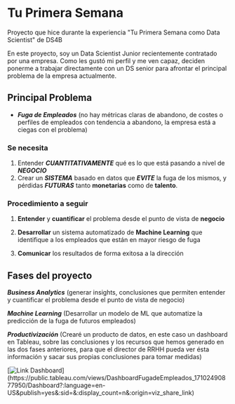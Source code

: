 # Tu Primera Semana
Proyecto que hice durante la experiencia "Tu Primera Semana como Data Scientist" de DS4B

En este proyecto, soy un Data Scientist Junior recientemente contratado por una empresa. Como les gustó mi perfil y me ven capaz, deciden ponerme a trabajar directamente con un DS senior para afrontar el principal problema de la empresa actualmente.

## Principal Problema

- _**Fuga de Empleados**_ (no hay métricas claras de abandono, de costes o perfiles de empleados con tendencia a abandono, la empresa está a ciegas con el problema)

### Se necesita

1. Entender _**CUANTITATIVAMENTE**_ qué es lo que está pasando a nivel de _**NEGOCIO**_
2. Crear un _**SISTEMA**_ basado en datos que _**EVITE**_ la fuga de los mismos, y pérdidas _**FUTURAS**_ tanto **monetarias** como de **talento**.

### Procedimiento a seguir

1. **Entender** y **cuantificar** el problema desde el punto de vista de **negocio**

2. **Desarrollar** un sistema automatizado de **Machine Learning** que identifique a los empleados que están en mayor riesgo de fuga

3. **Comunicar** los resultados de forma exitosa a la dirección

## Fases del proyecto

_**Business Analytics**_ (generar insights, conclusiones que permiten entender y cuantificar el problema desde el punto de vista de negocio)

_**Machine Learning**_ (Desarrollar un modelo de ML que automatize la predicción de la fuga de futuros empleados)

_**Productivización**_ (Crearé un producto de datos, en este caso un dashboard en Tableau, sobre las conclusiones y los recursos que hemos generado en las dos fases anteriores, para que el director de RRHH pueda ver ésta información y sacar sus propias conclusiones para tomar medidas)


[![Link Dashboard]([https://public.tableau.com](https://public.tableau.com/views/DashboardFugadeEmpleados_17102490877950/Dashboard?:language=en-US&publish=yes&:sid=&:display_count=n&:origin=viz_share_link))](https://public.tableau.com/views/DashboardFugadeEmpleados_17102490877950/Dashboard?:language=en-US&publish=yes&:sid=&:display_count=n&:origin=viz_share_link)


